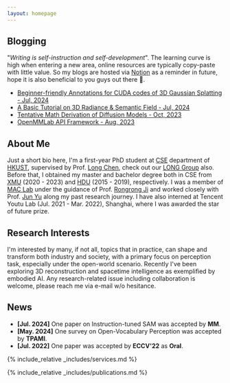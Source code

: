 ```yaml
---
layout: homepage
---
```


## Blogging

"*Writing is self-instruction and self-development*". The learning curve is high when entering a new area, online resources are typically copy-paste with little value. So my blogs are hosted via [Notion](https://www.notion.so/product) as a reminder in future, hope it is also beneficial to you guys out there 👋.

- [Beginner-friendly Annotations for CUDA codes of 3D Gaussian Splatting - Jul, 2024](https://github.com/seanzhuh/The-Annotated-3DGS)
- [A Basic Tutorial on 3D Radiance & Semantic Field - Jul, 2024](https://quaint-scarf-c38.notion.site/A-Basic-and-Short-Introduction-to-Radiance-and-Semantic-Field-097174e1fb294b5ab9ecb8ff720dc378)
- [Tentative Math Derivation of Diffusion Models - Oct, 2023]([https://kindly-brazil-4ec.notion.site/Generative-Models-de87a540dc1d4dbeb0abd4544e02ae42](https://kindly-brazil-4ec.notion.site/Tentative-Diffusion-Models-Derivation-a84ece531d02469694a10497b4dd6293?pvs=25))
- [OpenMMLab API Framework - Aug, 2023](https://kindly-brazil-4ec.notion.site/OpenMMLab-API-Framework-d1522136db7940b4a42204050960b33f)

## About Me

Just a short bio here, I'm a first-year PhD student at [CSE](https://cse.hkust.edu.hk/) department of [HKUST](https://hkust.edu.hk/), supervised by Prof. [Long Chen](https://zjuchenlong.github.io/), check out our [LONG Group](https://long-group.cse.ust.hk/) also. Before that, I obtained my master and bachelor degree both in CSE from [XMU](https://www.xmu.edu.cn/) (2020 - 2023) and [HDU](https://www.hdu.edu.cn/main.htm) (2015 - 2019), respectively. I was a member of [MAC Lab](https://mac.xmu.edu.cn/index.htm) under the guidance of Prof. [Rongrong Ji](https://scholar.google.com/citations?user=lRSD7PQAAAAJ&hl=en&oi=ao) and worked closely with Prof. [Jun Yu](https://scholar.google.com/citations?user=3XTEwtAAAAAJ&hl=en) along my past research journey. I have also interned at Tencent Youtu Lab (Jul. 2021 - Mar. 2022), Shanghai, where I was awarded the star of future prize.

## Research Interests

I'm interested by many, if not all, topics that in practice, can shape and transform both industry and society, with a primary focus on perception task, especially under the open-world scenario. Recently I've been exploring 3D reconstruction and spacetime intelligence as exemplified by embodied AI. Any research-related issue including collaboration is welcome, please reach me via e-mail w/o hesitance.

## News

- **[Jul. 2024]** One paper on Instruction-tuned SAM was accepted by **MM**.
- **[May. 2024]** One survey on Open-Vocabulary Perception was accepted by **TPAMI**.
- **[Jul. 2022]** One paper was accepted by **ECCV'22** as **Oral**.

{% include_relative _includes/services.md %}

{% include_relative _includes/publications.md %}
